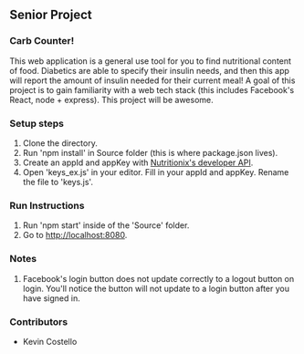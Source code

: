 ## Senior Project

### Carb Counter!
This web application is a general use tool for you to find nutritional content of food. Diabetics are able to
specify their insulin needs, and then this app will report the amount of insulin needed for their current meal! A goal of this project
is to gain familiarity with a web tech stack (this includes Facebook's React, node + express). This project will be awesome.

### Setup steps
1. Clone the directory.
2. Run 'npm install' in Source folder (this is where package.json lives).
3. Create an appId and appKey with [Nutritionix's developer API](https://developer.nutritionix.com/signup).
4. Open 'keys_ex.js' in your editor. Fill in your appId and appKey. Rename the file to 'keys.js'.

### Run Instructions
1. Run 'npm start' inside of the 'Source' folder.
2. Go to [http://localhost:8080](http://localhost:8080).

### Notes
1. Facebook's login button does not update correctly to a logout button on login. You'll notice the button will not update to a login button after you have signed in.

### Contributors
* Kevin Costello
